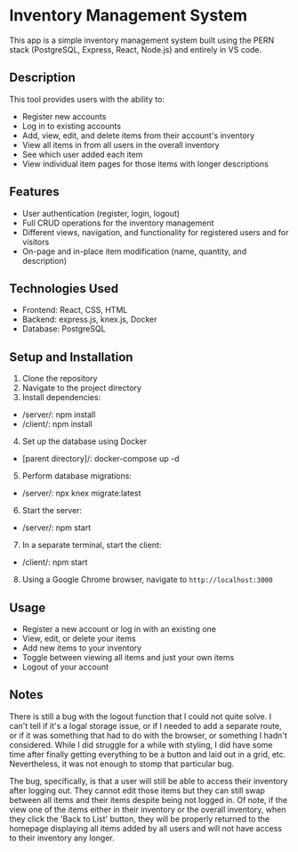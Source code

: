 # Inventory Management System

This app is a simple inventory management system built using the PERN stack (PostgreSQL, Express, React, Node.js) and entirely in VS code.

## Description

This tool provides users with the ability to:
- Register new accounts
- Log in to existing accounts
- Add, view, edit, and delete items from their account's inventory
- View all items in from all users in the overall inventory
- See which user added each item
- View individual item pages for those items with longer descriptions

## Features

- User authentication (register, login, logout)
- Full CRUD operations for the inventory management
- Different views, navigation, and functionality for registered users and for visitors
- On-page and in-place item modification (name, quantity, and description)

## Technologies Used

- Frontend: React, CSS, HTML
- Backend: express.js, knex.js, Docker
- Database: PostgreSQL

## Setup and Installation

1. Clone the repository
2. Navigate to the project directory
3. Install dependencies:
  - /server/: npm install
  - /client/: npm install
4. Set up the database using Docker
  - [parent directory]/: docker-compose up -d
5. Perform database migrations:
  - /server/: npx knex migrate:latest
6. Start the server:
  - /server/: npm start
7. In a separate terminal, start the client:
  - /client/: npm start
8. Using a Google Chrome browser, navigate to `http://localhost:3000`

## Usage

- Register a new account or log in with an existing one
- View, edit, or delete your items
- Add new items to your inventory
- Toggle between viewing all items and just your own items
- Logout of your account

## Notes

There is still a bug with the logout function that I could not quite solve. I can't tell if it's a logal storage issue, or if I needed to add a separate route, or if it was something that had to do with the browser, or something I hadn't considered. While I did struggle for a while with styling, I did have some time after finally getting everything to be a button and laid out in a grid, etc. Nevertheless, it was not enough to stomp that particular bug.

The bug, specifically, is that a user will still be able to access their inventory after logging out. They cannot edit those items but they can still swap between all items and their items despite being not logged in. Of note, if the view one of the items either in their inventory or the overall inventory, when they click the 'Back to List' button, they will be properly returned to the homepage displaying all items added by all users and will not have access to their inventory any longer.